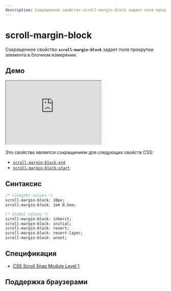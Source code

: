 ```yaml
---
description: Сокращенное свойство scroll-margin-block задает поля прокрутки элемента в блочном измерении.
---
```


# scroll-margin-block

Сокращенное свойство **`scroll-margin-block`** задает поля прокрутки элемента в блочном измерении.

## Демо

<iframe class="interactive is-default-height" height="200" src="https://interactive-examples.mdn.mozilla.net/pages/css/scroll-margin-block.html" title="MDN Web Docs Interactive Example" loading="lazy" data-readystate="complete"></iframe>

Это свойство является сокращением для следующих свойств CSS:

- [`scroll-margin-block-end`](scroll-margin-block-end.md)
- [`scroll-margin-block-start`](scroll-margin-block-start.md)

## Синтаксис

```css
/* <length> values */
scroll-margin-block: 10px;
scroll-margin-block: 1em 0.5em;

/* Global values */
scroll-margin-block: inherit;
scroll-margin-block: initial;
scroll-margin-block: revert;
scroll-margin-block: revert-layer;
scroll-margin-block: unset;
```

## Спецификация

- [CSS Scroll Snap Module Level 1](https://w3c.github.io/csswg-drafts/css-scroll-snap/#propdef-scroll-margin-block)

## Поддержка браузерами

<p class="ciu_embed" data-feature="mdn-css__properties__scroll-margin-block" data-periods="future_1,current,past_1,past_2" data-accessible-colours="false"></p>
